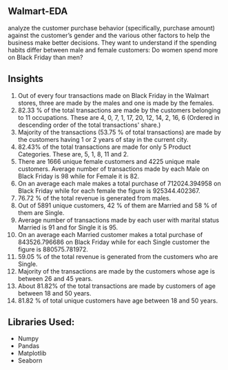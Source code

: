 ## Walmart-EDA
analyze the customer purchase behavior (specifically, purchase amount) against the customer’s gender and the various other factors to help the business make better decisions. They want to understand if the spending habits differ between male and female customers: Do women spend more on Black Friday than men? 
## Insights
1) Out of every four transactions made on Black Friday in the Walmart stores, three are made by the males and one is made by the females.
2) 82.33 % of the total transactions are made by the customers belonging to 11 occupations. These are 4, 0, 7, 1, 17, 20, 12, 14, 2, 16, 6 (Ordered in descending order of the total transactions' share.)
3) Majority of the transactions (53.75 % of total transactions) are made by the customers having 1 or 2 years of stay in the current city.
4) 82.43% of the total transactions are made for only 5 Product Categories. These are, 5, 1, 8, 11 and 2.
5) There are 1666 unique female customers and 4225 unique male customers. Average number of transactions made by each Male on Black Friday is 98 while for Female it is 82.
6) On an average each male makes a total purchase of 712024.394958 on Black Friday while for each female the figure is 925344.402367.
7) 76.72 % of the total revenue is generated from males.
8) Out of 5891 unique customers, 42 % of them are Married and 58 % of them are Single.
9) Average number of transactions made by each user with marital status Married is 91 and for Single it is 95.
10) On an average each Married customer makes a total purchase of 843526.796686 on Black Friday while for each Single customer the figure is 880575.781972.
11) 59.05 % of the total revenue is generated from the customers who are Single.
12) Majority of the transactions are made by the customers whose age is between 26 and 45 years.
13) About 81.82% of the total transactions are made by customers of age between 18 and 50 years.
14) 81.82 % of total unique customers have age between 18 and 50 years.
## Libraries Used:
- Numpy
- Pandas
- Matplotlib
- Seaborn
